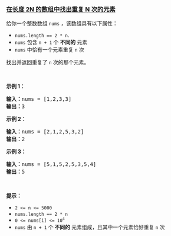 ### [在长度 2N 的数组中找出重复 N 次的元素](https://leetcode-cn.com/problems/n-repeated-element-in-size-2n-array)

<p>给你一个整数数组 <code>nums</code> ，该数组具有以下属性：</p>

<div class="original__bRMd">
<div>
<ul>
	<li><code>nums.length == 2 * n</code>.</li>
	<li><code>nums</code> 包含 <code>n + 1</code> 个 <strong>不同的</strong> 元素</li>
	<li><code>nums</code> 中恰有一个元素重复 <code>n</code> 次</li>
</ul>

<p>找出并返回重复了 <code>n</code><em> </em>次的那个元素。</p>

<p>&nbsp;</p>

<p><strong>示例 1：</strong></p>

<pre>
<strong>输入：</strong>nums = [1,2,3,3]
<strong>输出：</strong>3
</pre>

<p><strong>示例 2：</strong></p>

<pre>
<strong>输入：</strong>nums = [2,1,2,5,3,2]
<strong>输出：</strong>2
</pre>

<p><strong>示例 3：</strong></p>

<pre>
<strong>输入：</strong>nums = [5,1,5,2,5,3,5,4]
<strong>输出：</strong>5
</pre>
</div>
</div>

<p>&nbsp;</p>

<p><strong>提示：</strong></p>

<ul>
	<li><code>2 &lt;= n &lt;= 5000</code></li>
	<li><code>nums.length == 2 * n</code></li>
	<li><code>0 &lt;= nums[i] &lt;= 10<sup>4</sup></code></li>
	<li><code>nums</code> 由 <code>n + 1</code> 个<strong> 不同的</strong> 元素组成，且其中一个元素恰好重复 <code>n</code> 次</li>
</ul>
